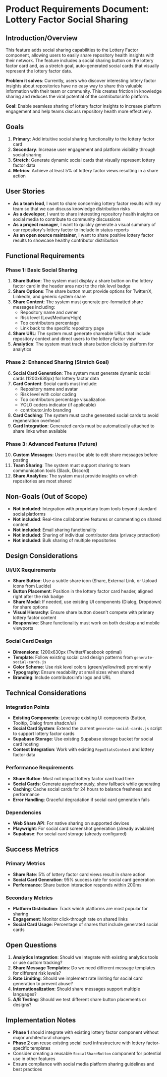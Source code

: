# Product Requirements Document: Lottery Factor Social Sharing

## Introduction/Overview

This feature adds social sharing capabilities to the Lottery Factor component, allowing users to easily share repository health insights with their network. The feature includes a social sharing button on the lottery factor card and, as a stretch goal, auto-generated social cards that visually represent the lottery factor data.

**Problem it solves**: Currently, users who discover interesting lottery factor insights about repositories have no easy way to share this valuable information with their team or community. This creates friction in knowledge sharing and reduces the viral potential of the contributor.info platform.

**Goal**: Enable seamless sharing of lottery factor insights to increase platform engagement and help teams discuss repository health more effectively.

## Goals

1. **Primary**: Add intuitive social sharing functionality to the lottery factor card
2. **Secondary**: Increase user engagement and platform visibility through social sharing
3. **Stretch**: Generate dynamic social cards that visually represent lottery factor data
4. **Metrics**: Achieve at least 5% of lottery factor views resulting in a share action

## User Stories

- **As a team lead**, I want to share concerning lottery factor results with my team so that we can discuss knowledge distribution risks
- **As a developer**, I want to share interesting repository health insights on social media to contribute to community discussions
- **As a project manager**, I want to quickly generate a visual summary of our repository's lottery factor to include in status reports
- **As an open source maintainer**, I want to share positive lottery factor results to showcase healthy contributor distribution

## Functional Requirements

### Phase 1: Basic Social Sharing
1. **Share Button**: The system must display a share button on the lottery factor card in the header area next to the risk level badge
2. **Share Options**: The share button must provide options for Twitter/X, LinkedIn, and generic system share
3. **Share Content**: The system must generate pre-formatted share messages including:
   - Repository name and owner
   - Risk level (Low/Medium/High)
   - Top contributors percentage
   - Link back to the specific repository page
4. **Share URL**: The system must generate shareable URLs that include repository context and direct users to the lottery factor view
5. **Analytics**: The system must track share button clicks by platform for analytics

### Phase 2: Enhanced Sharing (Stretch Goal)
6. **Social Card Generation**: The system must generate dynamic social cards (1200x630px) for lottery factor data
7. **Card Content**: Social cards must include:
   - Repository name and avatar
   - Risk level with color coding
   - Top contributors percentage visualization
   - YOLO coders indicator (if applicable)
   - contributor.info branding
8. **Card Caching**: The system must cache generated social cards to avoid regeneration overhead
9. **Card Integration**: Generated cards must be automatically attached to share links when available

### Phase 3: Advanced Features (Future)
10. **Custom Messages**: Users must be able to edit share messages before posting
11. **Team Sharing**: The system must support sharing to team communication tools (Slack, Discord)
12. **Share Analytics**: The system must provide insights on which repositories are most shared

## Non-Goals (Out of Scope)

- **Not included**: Integration with proprietary team tools beyond standard social platforms
- **Not included**: Real-time collaborative features or commenting on shared content
- **Not included**: Email sharing functionality
- **Not included**: Sharing of individual contributor data (privacy protection)
- **Not included**: Bulk sharing of multiple repositories

## Design Considerations

### UI/UX Requirements
- **Share Button**: Use a subtle share icon (Share, External Link, or Upload icons from Lucide)
- **Button Placement**: Position in the lottery factor card header, aligned right after the risk badge
- **Share Modal**: If needed, use existing UI components (Dialog, Dropdown) for share options
- **Visual Hierarchy**: Ensure share button doesn't compete with primary lottery factor content
- **Responsive**: Share functionality must work on both desktop and mobile viewports

### Social Card Design
- **Dimensions**: 1200x630px (Twitter/Facebook optimal)
- **Template**: Follow existing social card design patterns from `generate-social-cards.js`
- **Color Scheme**: Use risk level colors (green/yellow/red) prominently
- **Typography**: Ensure readability at small sizes when shared
- **Branding**: Include contributor.info logo and URL

## Technical Considerations

### Integration Points
- **Existing Components**: Leverage existing UI components (Button, Tooltip, Dialog from shadcn/ui)
- **Social Card System**: Extend the current `generate-social-cards.js` script to support lottery factor cards
- **Supabase Storage**: Use existing Supabase storage bucket for social card hosting
- **Context Integration**: Work with existing `RepoStatsContext` and lottery factor data

### Performance Requirements
- **Share Button**: Must not impact lottery factor card load time
- **Social Cards**: Generate asynchronously, show fallback while generating
- **Caching**: Cache social cards for 24 hours to balance freshness and performance
- **Error Handling**: Graceful degradation if social card generation fails

### Dependencies
- **Web Share API**: For native sharing on supported devices
- **Playwright**: For social card screenshot generation (already available)
- **Supabase**: For social card storage (already configured)

## Success Metrics

### Primary Metrics
- **Share Rate**: 5% of lottery factor card views result in share action
- **Social Card Generation**: 95% success rate for social card generation
- **Performance**: Share button interaction responds within 200ms

### Secondary Metrics
- **Platform Distribution**: Track which platforms are most popular for sharing
- **Engagement**: Monitor click-through rate on shared links
- **Social Card Usage**: Percentage of shares that include generated social cards

## Open Questions

1. **Analytics Integration**: Should we integrate with existing analytics tools or use custom tracking?
2. **Share Message Templates**: Do we need different message templates for different risk levels? 
3. **Rate Limiting**: Should we implement rate limiting for social card generation to prevent abuse?
4. **Internationalization**: Should share messages support multiple languages?
5. **A/B Testing**: Should we test different share button placements or designs?

## Implementation Notes

- **Phase 1** should integrate with existing lottery factor component without major architectural changes
- **Phase 2** can reuse existing social card infrastructure with lottery factor-specific templates  
- Consider creating a reusable `SocialShareButton` component for potential use in other features
- Ensure compliance with social media platform sharing guidelines and best practices